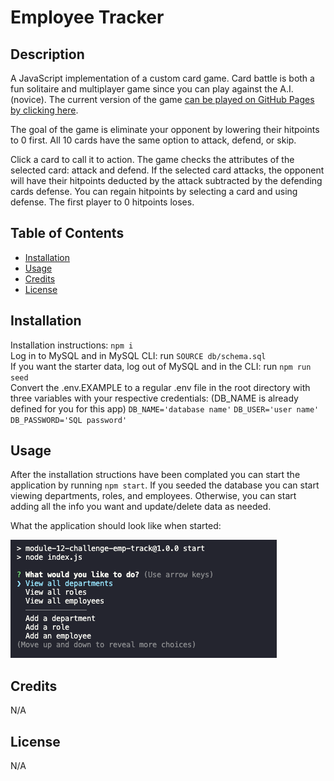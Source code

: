 # Employee Tracker

## Description

A JavaScript implementation of a custom card game.  Card battle is both a fun solitaire and multiplayer game since you can play against the A.I.(novice).  The current version of the game [can be played on GitHub Pages by clicking here](https://card-battle.herokuapp.com/).

The goal of the game is eliminate your opponent by lowering their hitpoints to 0 first. All 10 cards have the same option to attack, defend, or skip.

Click a card to call it to action.  The game checks the attributes of the selected card: attack and defend.  If the selected card attacks, the opponent will have their hitpoints deducted by the attack subtracted by the defending cards defense.  You can regain hitpoints by selecting a card and using defense. The first player to 0 hitpoints loses. 

## Table of Contents 

- [Installation](#Installation)
- [Usage](#Usage)
- [Credits](#Credits)
- [License](#License)

## Installation

Installation instructions: `npm i`   
Log in to MySQL and in MySQL CLI: run `SOURCE db/schema.sql`  
If you want the starter data, log out of MySQL and in the CLI: run `npm run seed`  
Convert the .env.EXAMPLE to a regular .env file in the root directory with three variables with your respective credentials: (DB_NAME is already defined for you for this app) `DB_NAME='database name'` `DB_USER='user name'` `DB_PASSWORD='SQL password'`  

## Usage
After the installation structions have been complated you can start the application by running `npm start`. If you seeded the database you can start viewing 
departments, roles, and employees. Otherwise, you can start adding all the info you want and update/delete data as needed.

What the application should look like when started:

![screenshot](assets/images/screenshot.png)


## Credits

N/A 


## License

N/A